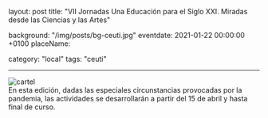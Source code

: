 layout: post
title: "VII Jornadas Una Educación para el Siglo XXI. Miradas desde las Ciencias y las Artes"

background: "/img/posts/bg-ceuti.jpg"
eventdate: 2021-01-22 00:00:00 +0100
placeName: 

category: "local"
tags: "ceuti"

---
![cartel](/img/posts/1campañapub.png)  
En esta edición, dadas las especiales circunstancias provocadas por la pandemia, las actividades se desarrollarán a partir del 15 de abril y hasta final de curso.

